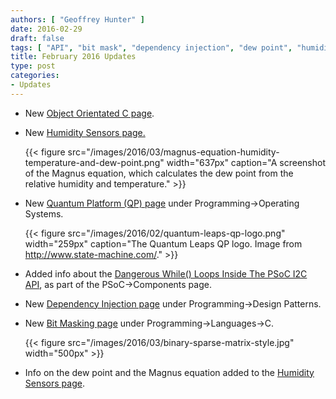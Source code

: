 ```yaml
---
authors: [ "Geoffrey Hunter" ]
date: 2016-02-29
draft: false
tags: [ "API", "bit mask", "dependency injection", "dew point", "humidity", "I2C", "Magnus", "object-orientated", " C", "PSoC", "QP" ]
title: February 2016 Updates
type: post
categories:
- Updates
---
```


* New [Object Orientated C page](/programming/languages/c/object-orientated-c).

* New [Humidity Sensors page.](/electronics/components/sensors/humidity-sensors)

    {{< figure src="/images/2016/03/magnus-equation-humidity-temperature-and-dew-point.png" width="637px" caption="A screenshot of the Magnus equation, which calculates the dew point from the relative humidity and temperature."  >}}

* New [Quantum Platform (QP) page](/programming/operating-systems/quantum-platform-qp) under Programming->Operating Systems.  

    {{< figure src="/images/2016/02/quantum-leaps-qp-logo.png" width="259px" caption="The Quantum Leaps QP logo. Image from http://www.state-machine.com/."  >}}

* Added info about the [Dangerous While() Loops Inside The PSoC I2C API](/programming/microcontrollers/psoc/components#dangerous-while-loops), as part of the PSoC->Components page.

* New [Dependency Injection page](/programming/design-patterns/dependency-injection) under Programming->Design Patterns.

* New [Bit Masking page](/programming/languages/c/bit-fields-and-bit-manipulation-masking) under Programming->Languages->C.  

    {{< figure src="/images/2016/03/binary-sparse-matrix-style.jpg" width="500px" >}}

* Info on the dew point and the Magnus equation added to the [Humidity Sensors page](/electronics/components/sensors/humidity-sensors).